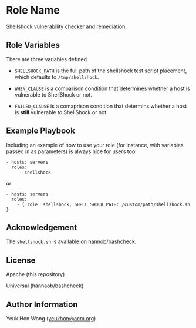 Role Name
=========

Shellshock vulnerability checker and remediation.

Role Variables
--------------

There are three variables defined.

* ``SHELLSHOCK_PATH`` is the full path of the shellshock test script placement,
which defaults to ``/tmp/shellshock``.

* ``WHEN_CLAUSE`` is a comparison condition that determines whether
a host is vulnerable to ShellShock or not.

* ``FAILED_CLAUSE`` is a comaprison condition that determins whether a host is **still**
vulnerable to ShellShock or not.

Example Playbook
----------------

Including an example of how to use your role (for instance, with variables passed in as parameters) is always nice for users too:

    - hosts: servers
      roles:
         - shellshock

or

    - hosts: servers
      roles:
        - { role: shellshock, SHELL_SHOCK_PATH: /custom/path/shellshock.sh }

Acknowledgement
---------------

The ``shellshock.sh`` is available on
[hannob/bashcheck](https://github.com/hannob/bashcheck).

License
-------

Apache (this repository)

Universal (hannaob/bashcheck)

Author Information
------------------

Yeuk Hon Wong (yeukhon@acm.org)
